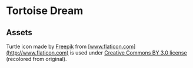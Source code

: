 # Tortoise Dream

## Assets

Turtle icon made by [Freepik](http://www.freepik.com) from [www.flaticon.com](http://www.flaticon.com) is used under [Creative Commons BY 3.0 license](http://creativecommons.org/licenses/by/3.0/) (recolored from original).